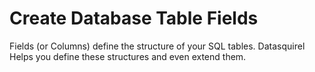 # Create Database Table Fields

Fields (or Columns) define the structure of your SQL tables. Datasquirel Helps you define these structures and even extend them.
